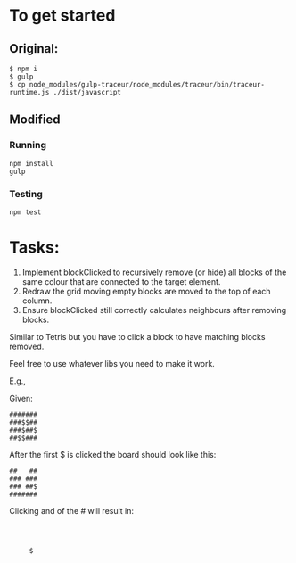 # To get started

## Original:

```
$ npm i
$ gulp
$ cp node_modules/gulp-traceur/node_modules/traceur/bin/traceur-runtime.js ./dist/javascript
```

## Modified

### Running

```
npm install
gulp
```

### Testing

`npm test`

# Tasks:

1. Implement blockClicked to recursively remove (or hide) all blocks of the same colour that are connected to the target element.
2. Redraw the grid moving empty blocks are moved to the top of each column.
3. Ensure blockClicked still correctly calculates neighbours after removing blocks.

Similar to Tetris but you have to click a block to have matching blocks removed.

Feel free to use whatever libs you need to make it work.

E.g.,

Given:

```
#######
###$$##
###$##$
##$$###
```

After the first $ is clicked the board should look like this:

```
##   ##
### ###
### ##$
#######
```

Clicking and of the # will result in:

```



     $
```
